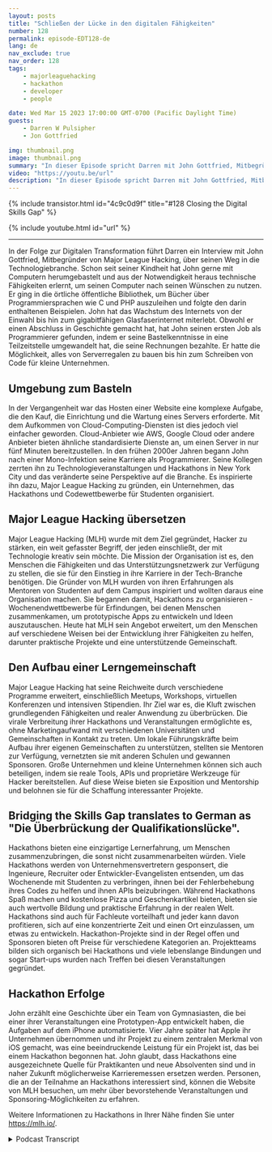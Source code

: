 ```yaml
---
layout: posts
title: "Schließen der Lücke in den digitalen Fähigkeiten"
number: 128
permalink: episode-EDT128-de
lang: de
nav_exclude: true
nav_order: 128
tags:
    - majorleaguehacking
    - hackathon
    - developer
    - people

date: Wed Mar 15 2023 17:00:00 GMT-0700 (Pacific Daylight Time)
guests:
    - Darren W Pulsipher
    - Jon Gottfried

img: thumbnail.png
image: thumbnail.png
summary: "In dieser Episode spricht Darren mit John Gottfried, Mitbegründer von Major League Hacking, darüber, wie man die digitale Kompetenzlücke durch praktische Zusammenarbeit mit Hilfe von Hackathons schließen kann."
video: "https://youtu.be/url"
description: "In dieser Episode spricht Darren mit John Gottfried, Mitbegründer von Major League Hacking, darüber, wie man die digitale Kompetenzlücke durch praktische Zusammenarbeit mit Hilfe von Hackathons schließen kann."
---
```


<div>
{% include transistor.html id="4c9c0d9f" title="#128 Closing the Digital Skills Gap" %}

{% include youtube.html id="url" %}
</div>

---

In der Folge zur Digitalen Transformation führt Darren ein Interview mit John Gottfried, Mitbegründer von Major League Hacking, über seinen Weg in die Technologiebranche. Schon seit seiner Kindheit hat John gerne mit Computern herumgebastelt und aus der Notwendigkeit heraus technische Fähigkeiten erlernt, um seinen Computer nach seinen Wünschen zu nutzen. Er ging in die örtliche öffentliche Bibliothek, um Bücher über Programmiersprachen wie C und PHP auszuleihen und folgte den darin enthaltenen Beispielen. John hat das Wachstum des Internets von der Einwahl bis hin zum gigabitfähigen Glasfaserinternet miterlebt. Obwohl er einen Abschluss in Geschichte gemacht hat, hat John seinen ersten Job als Programmierer gefunden, indem er seine Bastelkenntnisse in eine Teilzeitstelle umgewandelt hat, die seine Rechnungen bezahlte. Er hatte die Möglichkeit, alles von Serverregalen zu bauen bis hin zum Schreiben von Code für kleine Unternehmen.

## Umgebung zum Basteln

In der Vergangenheit war das Hosten einer Website eine komplexe Aufgabe, die den Kauf, die Einrichtung und die Wartung eines Servers erforderte. Mit dem Aufkommen von Cloud-Computing-Diensten ist dies jedoch viel einfacher geworden. Cloud-Anbieter wie AWS, Google Cloud oder andere Anbieter bieten ähnliche standardisierte Dienste an, um einen Server in nur fünf Minuten bereitzustellen. In den frühen 2000er Jahren begann John nach einer Mono-Infektion seine Karriere als Programmierer. Seine Kollegen zerrten ihn zu Technologieveranstaltungen und Hackathons in New York City und das veränderte seine Perspektive auf die Branche. Es inspirierte ihn dazu, Major League Hacking zu gründen, ein Unternehmen, das Hackathons und Codewettbewerbe für Studenten organisiert.

## Major League Hacking übersetzen

Major League Hacking (MLH) wurde mit dem Ziel gegründet, Hacker zu stärken, ein weit gefasster Begriff, der jeden einschließt, der mit Technologie kreativ sein möchte. Die Mission der Organisation ist es, den Menschen die Fähigkeiten und das Unterstützungsnetzwerk zur Verfügung zu stellen, die sie für den Einstieg in ihre Karriere in der Tech-Branche benötigen. Die Gründer von MLH wurden von ihren Erfahrungen als Mentoren von Studenten auf dem Campus inspiriert und wollten daraus eine Organisation machen. Sie begannen damit, Hackathons zu organisieren - Wochenendwettbewerbe für Erfindungen, bei denen Menschen zusammenkamen, um prototypische Apps zu entwickeln und Ideen auszutauschen. Heute hat MLH sein Angebot erweitert, um den Menschen auf verschiedene Weisen bei der Entwicklung ihrer Fähigkeiten zu helfen, darunter praktische Projekte und eine unterstützende Gemeinschaft.

## Den Aufbau einer Lerngemeinschaft

Major League Hacking hat seine Reichweite durch verschiedene Programme erweitert, einschließlich Meetups, Workshops, virtuellen Konferenzen und intensiven Stipendien. Ihr Ziel war es, die Kluft zwischen grundlegenden Fähigkeiten und realer Anwendung zu überbrücken. Die virale Verbreitung ihrer Hackathons und Veranstaltungen ermöglichte es, ohne Marketingaufwand mit verschiedenen Universitäten und Gemeinschaften in Kontakt zu treten. Um lokale Führungskräfte beim Aufbau ihrer eigenen Gemeinschaften zu unterstützen, stellten sie Mentoren zur Verfügung, vernetzten sie mit anderen Schulen und gewannen Sponsoren. Große Unternehmen und kleine Unternehmen können sich auch beteiligen, indem sie reale Tools, APIs und proprietäre Werkzeuge für Hacker bereitstellen. Auf diese Weise bieten sie Exposition und Mentorship und belohnen sie für die Schaffung interessanter Projekte.

## Bridging the Skills Gap translates to German as "Die Überbrückung der Qualifikationslücke".

Hackathons bieten eine einzigartige Lernerfahrung, um Menschen zusammenzubringen, die sonst nicht zusammenarbeiten würden. Viele Hackathons werden von Unternehmensvertretern gesponsert, die Ingenieure, Recruiter oder Entwickler-Evangelisten entsenden, um das Wochenende mit Studenten zu verbringen, ihnen bei der Fehlerbehebung ihres Codes zu helfen und ihnen APIs beizubringen. Während Hackathons Spaß machen und kostenlose Pizza und Geschenkartikel bieten, bieten sie auch wertvolle Bildung und praktische Erfahrung in der realen Welt. Hackathons sind auch für Fachleute vorteilhaft und jeder kann davon profitieren, sich auf eine konzentrierte Zeit und einen Ort einzulassen, um etwas zu entwickeln. Hackathon-Projekte sind in der Regel offen und Sponsoren bieten oft Preise für verschiedene Kategorien an. Projektteams bilden sich organisch bei Hackathons und viele lebenslange Bindungen und sogar Start-ups wurden nach Treffen bei diesen Veranstaltungen gegründet.

## Hackathon Erfolge

John erzählt eine Geschichte über ein Team von Gymnasiasten, die bei einer ihrer Veranstaltungen eine Prototypen-App entwickelt haben, die Aufgaben auf dem iPhone automatisierte. Vier Jahre später hat Apple ihr Unternehmen übernommen und ihr Projekt zu einem zentralen Merkmal von iOS gemacht, was eine beeindruckende Leistung für ein Projekt ist, das bei einem Hackathon begonnen hat. John glaubt, dass Hackathons eine ausgezeichnete Quelle für Praktikanten und neue Absolventen sind und in naher Zukunft möglicherweise Karrieremessen ersetzen werden. Personen, die an der Teilnahme an Hackathons interessiert sind, können die Website von MLH besuchen, um mehr über bevorstehende Veranstaltungen und Sponsoring-Möglichkeiten zu erfahren.

Weitere Informationen zu Hackathons in Ihrer Nähe finden Sie unter https://mlh.io/.



<details>
<summary> Podcast Transcript </summary>

<p></p>

</details>
